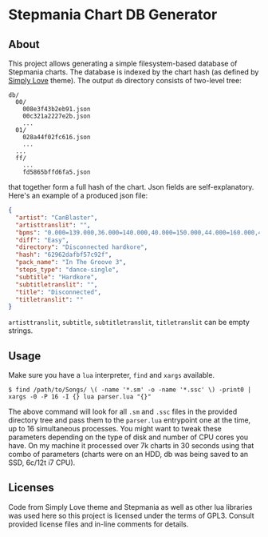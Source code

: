 # Stepmania Chart DB Generator

## About
This project allows generating a simple filesystem-based database
of Stepmania charts. The database is indexed by the chart hash (as
defined by [Simply Love](https://github.com/Simply-Love/Simply-Love-SM5)
theme). The output `db` directory consists of two-level tree:
```
db/
  00/
    008e3f43b2eb91.json
    00c321a2227e2b.json
    ...
  01/
    028a44f02fc616.json
    ...
  ...
  ff/
    ...
    fd5865bffd6fa5.json
```
that together form a full hash of the chart. Json fields are self-explanatory.
Here's an example of a produced json file:
```json
{
  "artist": "CanBlaster",
  "artisttranslit": "",
  "bpms": "0.000=139.000,36.000=140.000,40.000=150.000,44.000=160.000,48.000=170.000,52.000=180.000,56.000=190.000,60.000=200.000,64.000=210.000,280.000=215.000,284.000=220.000,288.000=225.000,292.000=230.000,296.000=235.000,300.000=240.000,304.000=245.000",
  "diff": "Easy",
  "directory": "Disconnected hardkore",
  "hash": "62962dafbf57c92f",
  "pack_name": "In The Groove 3",
  "steps_type": "dance-single",
  "subtitle": "Hardkore",
  "subtitletranslit": "",
  "title": "Disconnected",
  "titletranslit": ""
}
```
`artisttranslit`, `subtitle`, `subtitletranslit`,
`titletranslit` can be empty strings.

## Usage
Make sure you have a `lua` interpreter, `find` and `xargs` available.
```
$ find /path/to/Songs/ \( -name '*.sm' -o -name '*.ssc' \) -print0 | xargs -0 -P 16 -I {} lua parser.lua "{}"
```
The above command will look for all `.sm` and `.ssc`
files in the provided directory tree and pass them to
the `parser.lua` entrypoint one at the time,
up to 16 simultaneous processes. You might want to tweak these
parameters depending on the type of disk and number of CPU cores
you have. On my machine it processed over 7k charts in 30 seconds
using that combo of parameters (charts were on an HDD, db
was being saved to an SSD, 6c/12t i7 CPU).

## Licenses
Code from Simply Love theme and Stepmania as well as other lua libraries
was used here so this project is licensed under the terms of GPL3.
Consult provided license files and in-line comments for details.
